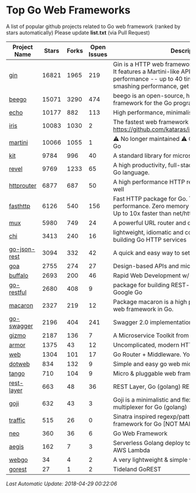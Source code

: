 # Top Go Web Frameworks
A list of popular github projects related to Go web framework (ranked by stars automatically)
Please update **list.txt** (via Pull Request)

| Project Name | Stars | Forks | Open Issues | Description |
| ------------ | ----- | ----- | ----------- | ----------- |
| [gin](https://github.com/gin-gonic/gin) | 16821 | 1965 | 219 | Gin is a HTTP web framework written in Go (Golang). It features a Martini-like API with much better performance -- up to 40 times faster. If you need smashing performance, get yourself some Gin. |
| [beego](https://github.com/astaxie/beego) | 15071 | 3290 | 474 | beego is an open-source, high-performance web framework for the Go programming language. |
| [echo](https://github.com/labstack/echo) | 10177 | 882 | 113 | High performance, minimalist Go web framework |
| [iris](https://github.com/kataras/iris) | 10083 | 1030 | 2 | The fastest web framework for Go in (THIS) Earth https://github.com/kataras/iris/tree/master/_examples |
| [martini](https://github.com/go-martini/martini) | 10066 | 1055 | 1 | ⚠️ No longer maintained ⚠️  Classy web framework for Go |
| [kit](https://github.com/go-kit/kit) | 9784 | 996 | 40 | A standard library for microservices. |
| [revel](https://github.com/revel/revel) | 9769 | 1233 | 65 | A high productivity, full-stack web framework for the Go language. |
| [httprouter](https://github.com/julienschmidt/httprouter) | 6877 | 687 | 50 | A high performance HTTP request router that scales well |
| [fasthttp](https://github.com/valyala/fasthttp) | 6126 | 540 | 156 | Fast HTTP package for Go. Tuned for high performance. Zero memory allocations in hot paths. Up to 10x faster than net/http |
| [mux](https://github.com/gorilla/mux) | 5980 | 749 | 24 | A powerful URL router and dispatcher for golang. |
| [chi](https://github.com/go-chi/chi) | 3413 | 240 | 16 | lightweight, idiomatic and composable router for building Go HTTP services |
| [go-json-rest](https://github.com/ant0ine/go-json-rest) | 3094 | 332 | 42 | A quick and easy way to setup a RESTful JSON API |
| [goa](https://github.com/goadesign/goa) | 2755 | 274 | 27 | Design-based APIs and microservices in Go |
| [buffalo](https://github.com/gobuffalo/buffalo) | 2693 | 200 | 46 | Rapid Web Development w/ Go |
| [go-restful](https://github.com/emicklei/go-restful) | 2680 | 408 | 9 | package for building REST-style Web Services using Google Go |
| [macaron](https://github.com/go-macaron/macaron) | 2327 | 219 | 12 | Package macaron is a high productive and modular web framework in Go. |
| [go-swagger](https://github.com/go-swagger/go-swagger) | 2196 | 404 | 241 | Swagger 2.0 implementation for go |
| [gizmo](https://github.com/NYTimes/gizmo) | 2187 | 136 | 7 | A Microservice Toolkit from The New York Times |
| [armor](https://github.com/labstack/armor) | 1375 | 43 | 12 | Uncomplicated, modern HTTP server |
| [web](https://github.com/gocraft/web) | 1304 | 101 | 17 | Go Router + Middleware. Your Contexts. |
| [dotweb](https://github.com/devfeel/dotweb) | 834 | 132 | 9 | Simple and easy go web micro framework |
| [tango](https://github.com/lunny/tango) | 710 | 104 | 9 | Micro & pluggable web framework for Go |
| [rest-layer](https://github.com/rs/rest-layer) | 663 | 48 | 36 | REST Layer, Go (golang) REST API framework |
| [goji](https://github.com/goji/goji) | 632 | 43 | 3 | Goji is a minimalistic and flexible HTTP request multiplexer for Go (golang) |
| [traffic](https://github.com/pilu/traffic) | 515 | 26 | 0 | Sinatra inspired regexp/pattern mux and web framework for Go [NOT MAINTAINED] |
| [neo](https://github.com/ivpusic/neo) | 360 | 36 | 6 | Go Web Framework |
| [aegis](https://github.com/tmaiaroto/aegis) | 162 | 7 | 3 | Serverless Golang deploy tool and framework for AWS Lambda |
| [webgo](https://github.com/bnkamalesh/webgo) | 34 | 4 | 2 | A very lightweight & simple web framework for Go |
| [gorest](https://github.com/tideland/gorest) | 27 | 1 | 2 | Tideland GoREST |

*Last Automatic Update: 2018-04-29 00:22:06*